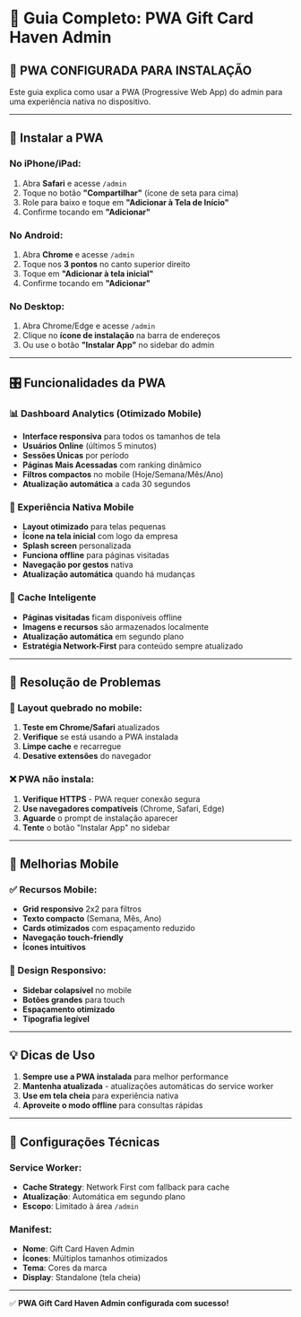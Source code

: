 # 📱 Guia Completo: PWA Gift Card Haven Admin

## 🚀 **PWA CONFIGURADA PARA INSTALAÇÃO**

Este guia explica como usar a PWA (Progressive Web App) do admin para uma experiência nativa no dispositivo.

---

## 📱 **Instalar a PWA**

### **No iPhone/iPad:**
1. Abra **Safari** e acesse `/admin`
2. Toque no botão **"Compartilhar"** (ícone de seta para cima)
3. Role para baixo e toque em **"Adicionar à Tela de Início"**
4. Confirme tocando em **"Adicionar"**

### **No Android:**
1. Abra **Chrome** e acesse `/admin`
2. Toque nos **3 pontos** no canto superior direito
3. Toque em **"Adicionar à tela inicial"**
4. Confirme tocando em **"Adicionar"**

### **No Desktop:**
1. Abra Chrome/Edge e acesse `/admin`
2. Clique no **ícone de instalação** na barra de endereços
3. Ou use o botão **"Instalar App"** no sidebar do admin

---

## 🎛️ **Funcionalidades da PWA**

### **📊 Dashboard Analytics (Otimizado Mobile)**
- **Interface responsiva** para todos os tamanhos de tela
- **Usuários Online** (últimos 5 minutos)
- **Sessões Únicas** por período
- **Páginas Mais Acessadas** com ranking dinâmico
- **Filtros compactos** no mobile (Hoje/Semana/Mês/Ano)
- **Atualização automática** a cada 30 segundos

### **📱 Experiência Nativa Mobile**
- **Layout otimizado** para telas pequenas
- **Ícone na tela inicial** com logo da empresa
- **Splash screen** personalizada
- **Funciona offline** para páginas visitadas
- **Navegação por gestos** nativa
- **Atualização automática** quando há mudanças

### **💾 Cache Inteligente**
- **Páginas visitadas** ficam disponíveis offline
- **Imagens e recursos** são armazenados localmente
- **Atualização automática** em segundo plano
- **Estratégia Network-First** para conteúdo sempre atualizado

---

## 🚨 **Resolução de Problemas**

### **📱 Layout quebrado no mobile:**
1. **Teste em Chrome/Safari** atualizados
2. **Verifique** se está usando a PWA instalada
3. **Limpe cache** e recarregue
4. **Desative extensões** do navegador

### **❌ PWA não instala:**
1. **Verifique HTTPS** - PWA requer conexão segura
2. **Use navegadores compatíveis** (Chrome, Safari, Edge)
3. **Aguarde** o prompt de instalação aparecer
4. **Tente** o botão "Instalar App" no sidebar

---

## 📱 **Melhorias Mobile**

### **✅ Recursos Mobile:**
- **Grid responsivo** 2x2 para filtros
- **Texto compacto** (Semana, Mês, Ano)
- **Cards otimizados** com espaçamento reduzido
- **Navegação touch-friendly**
- **Ícones intuitivos**

### **🎨 Design Responsivo:**
- **Sidebar colapsível** no mobile
- **Botões grandes** para touch
- **Espaçamento otimizado**
- **Tipografia legível**

---

## 💡 **Dicas de Uso**

1. **Sempre use a PWA instalada** para melhor performance
2. **Mantenha atualizada** - atualizações automáticas do service worker
3. **Use em tela cheia** para experiência nativa
4. **Aproveite o modo offline** para consultas rápidas

---

## 🔧 **Configurações Técnicas**

### **Service Worker:**
- **Cache Strategy**: Network First com fallback para cache
- **Atualização**: Automática em segundo plano
- **Escopo**: Limitado à área `/admin`

### **Manifest:**
- **Nome**: Gift Card Haven Admin
- **Ícones**: Múltiplos tamanhos otimizados
- **Tema**: Cores da marca
- **Display**: Standalone (tela cheia)

---

✅ **PWA Gift Card Haven Admin configurada com sucesso!** 